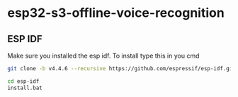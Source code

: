 # esp32-s3-offline-voice-recognition

## ESP IDF
Make sure you installed the esp idf. To install type this in you cmd
```bash
git clone -b v4.4.6 --recursive https://github.com/espressif/esp-idf.git
```
```bash
cd esp-idf
install.bat
```
